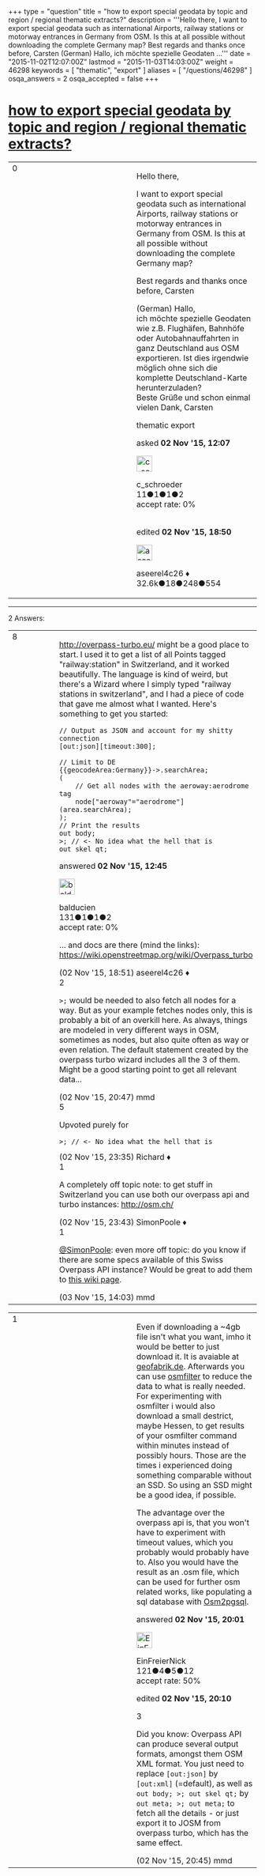 +++
type = "question"
title = "how to export special geodata by topic and region / regional thematic extracts?"
description = '''Hello there, I want to export special geodata such as international Airports, railway stations or motorway entrances in Germany from OSM. Is this at all possible without downloading the complete Germany map? Best regards and thanks once before, Carsten (German) Hallo,  ich möchte spezielle Geodaten ...'''
date = "2015-11-02T12:07:00Z"
lastmod = "2015-11-03T14:03:00Z"
weight = 46298
keywords = [ "thematic", "export" ]
aliases = [ "/questions/46298" ]
osqa_answers = 2
osqa_accepted = false
+++

<div class="headNormal">

# [how to export special geodata by topic and region / regional thematic extracts?](/questions/46298/how-to-export-special-geodata-by-topic-and-region-regional-thematic-extracts)

</div>

<div id="main-body">

<div id="askform">

<table id="question-table" style="width:100%;">
<colgroup>
<col style="width: 50%" />
<col style="width: 50%" />
</colgroup>
<tbody>
<tr>
<td style="width: 30px; vertical-align: top"><div class="vote-buttons">
<span id="post-46298-upvote" class="ajax-command post-vote up" rel="nofollow" title="I like this post (click again to cancel)"> </span>
<div id="post-46298-score" class="post-score" title="current number of votes">
0
</div>
<span id="post-46298-downvote" class="ajax-command post-vote down" rel="nofollow" title="I dont like this post (click again to cancel)"> </span> <span id="favorite-mark" class="ajax-command favorite-mark" rel="nofollow" title="mark/unmark this question as favorite (click again to cancel)"> </span>
<div id="favorite-count" class="favorite-count">
&#10;</div>
</div></td>
<td><div id="item-right">
<div class="question-body">
<p>Hello there,</p>
<p>I want to export special geodata such as international Airports, railway stations or motorway entrances in Germany from OSM. Is this at all possible without downloading the complete Germany map?</p>
<p>Best regards and thanks once before, Carsten</p>
<p><span class="small">(German) Hallo,<br />
ich möchte spezielle Geodaten wie z.B. Flughäfen, Bahnhöfe oder Autobahnauffahrten in ganz Deutschland aus OSM exportieren. Ist dies irgendwie möglich ohne sich die komplette Deutschland-Karte herunterzuladen?<br />
Beste Grüße und schon einmal vielen Dank, Carsten</span></p>
</div>
<div id="question-tags" class="tags-container tags">
<span class="post-tag tag-link-thematic" rel="tag" title="see questions tagged &#39;thematic&#39;">thematic</span> <span class="post-tag tag-link-export" rel="tag" title="see questions tagged &#39;export&#39;">export</span>
</div>
<div id="question-controls" class="post-controls">
&#10;</div>
<div class="post-update-info-container">
<div class="post-update-info post-update-info-user">
<p>asked <strong>02 Nov '15, 12:07</strong></p>
<img src="https://secure.gravatar.com/avatar/8325c6b0b249be9494fac3818b572f79?s=32&amp;d=identicon&amp;r=g" class="gravatar" width="32" height="32" alt="c_schroeder&#39;s gravatar image" />
<p><span>c_schroeder</span><br />
<span class="score" title="11 reputation points">11</span><span title="1 badges"><span class="badge1">●</span><span class="badgecount">1</span></span><span title="1 badges"><span class="silver">●</span><span class="badgecount">1</span></span><span title="2 badges"><span class="bronze">●</span><span class="badgecount">2</span></span><br />
<span class="accept_rate" title="Rate of the user&#39;s accepted answers">accept rate:</span> <span title="c_schroeder has no accepted answers">0%</span> </br></br></p>
</div>
<div class="post-update-info post-update-info-edited">
<p><span> edited <strong>02 Nov '15, 18:50</strong> </span></p>
<img src="https://secure.gravatar.com/avatar/66f0dc05b44574e3894be07b0b37cf37?s=32&amp;d=identicon&amp;r=g" class="gravatar" width="32" height="32" alt="aseerel4c26&#39;s gravatar image" />
<p><span>aseerel4c26 ♦</span><br />
<span class="score" title="32615 reputation points"><span>32.6k</span></span><span title="18 badges"><span class="badge1">●</span><span class="badgecount">18</span></span><span title="248 badges"><span class="silver">●</span><span class="badgecount">248</span></span><span title="554 badges"><span class="bronze">●</span><span class="badgecount">554</span></span></p>
</div>
</div>
<div id="comments-container-46298" class="comments-container">
&#10;</div>
<div id="comment-tools-46298" class="comment-tools">
&#10;</div>
<div class="clear">
&#10;</div>
<div id="comment-46298-form-container" class="comment-form-container">
&#10;</div>
<div class="clear">
&#10;</div>
</div></td>
</tr>
</tbody>
</table>

------------------------------------------------------------------------

<div class="tabBar">

<span id="sort-top"></span>

<div class="headQuestions">

2 Answers:

</div>

</div>

<span id="46299"></span>

<div id="answer-container-46299" class="answer">

<table style="width:100%;">
<colgroup>
<col style="width: 50%" />
<col style="width: 50%" />
</colgroup>
<tbody>
<tr>
<td style="width: 30px; vertical-align: top"><div class="vote-buttons">
<span id="post-46299-upvote" class="ajax-command post-vote up" rel="nofollow" title="I like this post (click again to cancel)"> </span>
<div id="post-46299-score" class="post-score" title="current number of votes">
8
</div>
<span id="post-46299-downvote" class="ajax-command post-vote down" rel="nofollow" title="I dont like this post (click again to cancel)"> </span>
</div></td>
<td><div class="item-right">
<div class="answer-body">
<p><a href="http://overpass-turbo.eu/">http://overpass-turbo.eu/</a> might be a good place to start. I used it to get a list of all Points tagged "railway:station" in Switzerland, and it worked beautifully. The language is kind of weird, but there's a Wizard where I simply typed "railway stations in switzerland", and I had a piece of code that gave me almost what I wanted. Here's something to get you started:</p>
<pre><code>// Output as JSON and account for my shitty connection
[out:json][timeout:300];
&#10;// Limit to DE
{{geocodeArea:Germany}}-&gt;.searchArea;
(
    // Get all nodes with the aeroway:aerodrome tag
    node[&quot;aeroway&quot;=&quot;aerodrome&quot;](area.searchArea);
);
// Print the results
out body;
&gt;; // &lt;- No idea what the hell that is
out skel qt;</code></pre>
</div>
<div class="answer-controls post-controls">
&#10;</div>
<div class="post-update-info-container">
<div class="post-update-info post-update-info-user">
<p>answered <strong>02 Nov '15, 12:45</strong></p>
<img src="https://secure.gravatar.com/avatar/2b6b4a775e6134adeb9c2d7fb0f3e5c7?s=32&amp;d=identicon&amp;r=g" class="gravatar" width="32" height="32" alt="balducien&#39;s gravatar image" />
<p><span>balducien</span><br />
<span class="score" title="131 reputation points">131</span><span title="1 badges"><span class="badge1">●</span><span class="badgecount">1</span></span><span title="1 badges"><span class="silver">●</span><span class="badgecount">1</span></span><span title="2 badges"><span class="bronze">●</span><span class="badgecount">2</span></span><br />
<span class="accept_rate" title="Rate of the user&#39;s accepted answers">accept rate:</span> <span title="balducien has no accepted answers">0%</span></p>
</div>
</div>
<div id="comments-container-46299" class="comments-container">
<span id="46303"></span>
<div id="comment-46303" class="comment">
<div id="post-46303-score" class="comment-score">
&#10;</div>
<div class="comment-text">
<p>… and docs are there (mind the links): <a href="https://wiki.openstreetmap.org/wiki/Overpass_turbo">https://wiki.openstreetmap.org/wiki/Overpass_turbo</a></p>
</div>
<div id="comment-46303-info" class="comment-info">
<span class="comment-age">(02 Nov '15, 18:51)</span> <span class="comment-user userinfo">aseerel4c26 ♦</span>
</div>
</div>
<span id="46311"></span>
<div id="comment-46311" class="comment">
<div id="post-46311-score" class="comment-score">
2
</div>
<div class="comment-text">
<p><code>&gt;;</code> would be needed to also fetch all nodes for a way. But as your example fetches nodes only, this is probably a bit of an overkill here. As always, things are modeled in very different ways in OSM, sometimes as nodes, but also quite often as way or even relation. The default statement created by the overpass turbo wizard includes all the 3 of them. Might be a good starting point to get all relevant data...</p>
</div>
<div id="comment-46311-info" class="comment-info">
<span class="comment-age">(02 Nov '15, 20:47)</span> <span class="comment-user userinfo">mmd</span>
</div>
</div>
<span id="46314"></span>
<div id="comment-46314" class="comment">
<div id="post-46314-score" class="comment-score">
5
</div>
<div class="comment-text">
<p>Upvoted purely for</p>
<pre><code>&gt;; // &lt;- No idea what the hell that is</code></pre>
</div>
<div id="comment-46314-info" class="comment-info">
<span class="comment-age">(02 Nov '15, 23:35)</span> <span class="comment-user userinfo">Richard ♦</span>
</div>
</div>
<span id="46315"></span>
<div id="comment-46315" class="comment">
<div id="post-46315-score" class="comment-score">
1
</div>
<div class="comment-text">
<p>A completely off topic note: to get stuff in Switzerland you can use both our overpass api and turbo instances: <a href="http://osm.ch/">http://osm.ch/</a></p>
</div>
<div id="comment-46315-info" class="comment-info">
<span class="comment-age">(02 Nov '15, 23:43)</span> <span class="comment-user userinfo">SimonPoole ♦</span>
</div>
</div>
<span id="46367"></span>
<div id="comment-46367" class="comment">
<div id="post-46367-score" class="comment-score">
1
</div>
<div class="comment-text">
<p><a href="http://help.openstreetmap.org/users/2053/simonpoole">@SimonPoole</a>: even more off topic: do you know if there are some specs available of this Swiss Overpass API instance? Would be great to add them to <a href="https://wiki.openstreetmap.org/wiki/Overpass_API">this wiki page</a>.</p>
</div>
<div id="comment-46367-info" class="comment-info">
<span class="comment-age">(03 Nov '15, 14:03)</span> <span class="comment-user userinfo">mmd</span>
</div>
</div>
</div>
<div id="comment-tools-46299" class="comment-tools">
&#10;</div>
<div class="clear">
&#10;</div>
<div id="comment-46299-form-container" class="comment-form-container">
&#10;</div>
<div class="clear">
&#10;</div>
</div></td>
</tr>
</tbody>
</table>

</div>

<span id="46306"></span>

<div id="answer-container-46306" class="answer">

<table style="width:100%;">
<colgroup>
<col style="width: 50%" />
<col style="width: 50%" />
</colgroup>
<tbody>
<tr>
<td style="width: 30px; vertical-align: top"><div class="vote-buttons">
<span id="post-46306-upvote" class="ajax-command post-vote up" rel="nofollow" title="I like this post (click again to cancel)"> </span>
<div id="post-46306-score" class="post-score" title="current number of votes">
1
</div>
<span id="post-46306-downvote" class="ajax-command post-vote down" rel="nofollow" title="I dont like this post (click again to cancel)"> </span>
</div></td>
<td><div class="item-right">
<div class="answer-body">
<p>Even if downloading a ~4gb file isn't what you want, imho it would be better to just download it. It is avaiable at <a href="http://download.geofabrik.de/europe/germany.html">geofabrik.de</a>. Afterwards you can use <a href="http://wiki.openstreetmap.org/wiki/Osmfilter">osmfilter</a> to reduce the data to what is really needed. For experimenting with osmfilter i would also download a small destrict, maybe Hessen, to get results of your osmfilter command within minutes instead of possibly hours. Those are the times i experienced doing something comparable without an SSD. So using an SSD might be a good idea, if possible.</p>
<p>The advantage over the overpass api is, that you won't have to experiment with timeout values, which you probably would probably have to. Also you would have the result as an .osm file, which can be used for further osm related works, like populating a sql database with <a href="http://wiki.openstreetmap.org/wiki/Osm2pgsql">Osm2pgsql</a>.</p>
</div>
<div class="answer-controls post-controls">
&#10;</div>
<div class="post-update-info-container">
<div class="post-update-info post-update-info-user">
<p>answered <strong>02 Nov '15, 20:01</strong></p>
<img src="https://secure.gravatar.com/avatar/991a1daf7de47d3dcc3d94933c70ce2d?s=32&amp;d=identicon&amp;r=g" class="gravatar" width="32" height="32" alt="EinFreierNick&#39;s gravatar image" />
<p><span>EinFreierNick</span><br />
<span class="score" title="121 reputation points">121</span><span title="4 badges"><span class="badge1">●</span><span class="badgecount">4</span></span><span title="5 badges"><span class="silver">●</span><span class="badgecount">5</span></span><span title="12 badges"><span class="bronze">●</span><span class="badgecount">12</span></span><br />
<span class="accept_rate" title="Rate of the user&#39;s accepted answers">accept rate:</span> <span title="EinFreierNick has one accepted answer">50%</span></p>
</div>
<div class="post-update-info post-update-info-edited">
<p><span> edited <strong>02 Nov '15, 20:10</strong> </span></p>
</div>
</div>
<div id="comments-container-46306" class="comments-container">
<span id="46310"></span>
<div id="comment-46310" class="comment">
<div id="post-46310-score" class="comment-score">
3
</div>
<div class="comment-text">
<p>Did you know: Overpass API can produce several output formats, amongst them OSM XML format. You just need to replace <code>[out:json]</code> by <code>[out:xml]</code> (=default), as well as <code>out body; &gt;; out skel qt;</code> by <code>out meta; &gt;; out meta;</code> to fetch all the details - or just export it to JOSM from overpass turbo, which has the same effect.</p>
</div>
<div id="comment-46310-info" class="comment-info">
<span class="comment-age">(02 Nov '15, 20:45)</span> <span class="comment-user userinfo">mmd</span>
</div>
</div>
</div>
<div id="comment-tools-46306" class="comment-tools">
&#10;</div>
<div class="clear">
&#10;</div>
<div id="comment-46306-form-container" class="comment-form-container">
&#10;</div>
<div class="clear">
&#10;</div>
</div></td>
</tr>
</tbody>
</table>

</div>

<div class="paginator-container-left">

</div>

</div>

</div>

